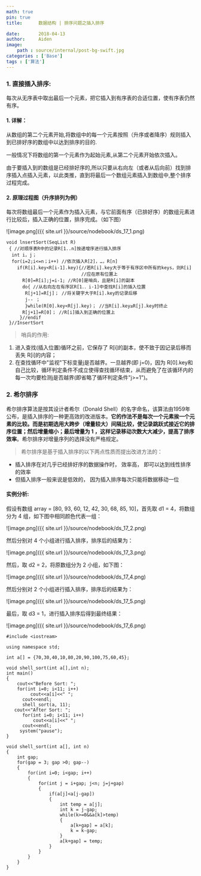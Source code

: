```yaml
---
math: true
pin: true
title:      数据结构 | 排序问题之插入排序

date:       2018-04-13
author:     Aiden
image: 
    path : source/internal/post-bg-swift.jpg
categories : ['Base']
tags : ['算法']
---
```


### 1. 直接插入排序:

每次从无序表中取出最后一个元素，把它插入到有序表的合适位置，使有序表仍然有序。

#### 1. 详解：

从数组的第二个元素开始,将数组中的每一个元素按照（升序或者降序）规则插入到已排好序的数组中以达到排序的目的.

一般情况下将数组的第一个元素作为起始元素,从第二个元素开始依次插入。

由于要插入到的数组是已经排好序的,所以只要从右向左（或者从后向前）找到排序插入点插入元素，以此类推，直到将最后一个数组元素插入到数组中,整个排序过程完成。

#### 2. 原理过程图（升序排列为例）

每次将数组最后一个元素作为插入元素，与它前面有序（已排好序）的数组元素进行比较后，插入正确的位置，排序完成。（如下图）

![image.png]({{ site.url }}/source/nodebook/ds_17_1.png)


```
void lnsertSort(SeqList R)  
 { //对顺序表R中的记录R[1..n]按递增序进行插入排序  
  int i，j；  
  for(i=2;i<=n；i++) //依次插入R[2]，…，R[n]  
    if(R[i].key<R[i-1].key){//若R[i].key大于等于有序区中所有的keys，则R[i]  
                            //应在原有位置上  
      R[0]=R[i];j=i-1; //R[0]是哨兵，且是R[i]的副本  
      do{ //从右向左在有序区R[1．．i-1]中查找R[i]的插入位置  
       R[j+1]=R[j]； //将关键字大于R[i].key的记录后移  
       j-- ；  
       }while(R[0].key<R[j].key)； //当R[i].key≥R[j].key时终止  
      R[j+1]=R[0]； //R[i]插入到正确的位置上  
     }//endif  
 }//InsertSort  
```

> 哨兵的作用:

1. 进入查找(插入位置)循环之前，它保存了 R[i]的副本，使不致于因记录后移而丢失 R[i]的内容；
2. 在查找循环中"监视"下标变量j是否越界。一旦越界(即 j=0)，因为 R[0].key和自己比较，循环判定条件不成立使得查找循环结束，从而避免了在该循环内的每一次均要检测j是否越界(即省略了循环判定条件"j>=1")。


### 2. 希尔排序

希尔排序算法是按其设计者希尔（Donald Shell）的名字命名，该算法由1959年公布，是插入排序的一种更高效的改进版本。**它的作法不是每次一个元素挨一个元素的比较。而是初期选用大跨步（增量较大）间隔比较，使记录跳跃式接近它的排序位置；然后增量缩小；最后增量为 1 ，这样记录移动次数大大减少，提高了排序效率**。希尔排序对增量序列的选择没有严格规定。


> 希尔排序是基于插入排序的以下两点性质而提出改进方法的：

- 插入排序在对几乎已经排好序的数据操作时， 效率高， 即可以达到线性排序的效率
- 但插入排序一般来说是低效的， 因为插入排序每次只能将数据移动一位

#### 实例分析:

假设有数组 array = [80, 93, 60, 12, 42, 30, 68, 85, 10]，首先取 d1 = 4，将数组分为 4 组，如下图中相同颜色代表一组：

![image.png]({{ site.url }}/source/nodebook/ds_17_2.png)

然后分别对 4 个小组进行插入排序，排序后的结果为：

![image.png]({{ site.url }}/source/nodebook/ds_17_3.png)

然后，取 d2 = 2，将原数组分为 2 小组，如下图：

![image.png]({{ site.url }}/source/nodebook/ds_17_4.png)

然后分别对 2 个小组进行插入排序，排序后的结果为：

![image.png]({{ site.url }}/source/nodebook/ds_17_5.png)

最后，取 d3 = 1，进行插入排序后得到最终结果：

![image.png]({{ site.url }}/source/nodebook/ds_17_6.png)

```
#include <iostream>

using namespace std;

int a[] = {70,30,40,10,80,20,90,100,75,60,45};

void shell_sort(int a[],int n);
int main()
{
	cout<<"Before Sort: ";
    for(int i=0; i<11; i++)
		 cout<<a[i]<<" ";
	  cout<<endl;
	  shell_sort(a, 11);
   cout<<"After Sort: ";
	  for(int i=0; i<11; i++)
		  cout<<a[i]<<" ";
	  cout<<endl;
	 system("pause");
}

void shell_sort(int a[], int n)
{
	int gap;
	for(gap = 3; gap >0; gap--)
	{
		for(int i=0; i<gap; i++)
		{
			for(int j = i+gap; j<n; j=j+gap)
			{
				if(a[j]<a[j-gap])
				{
					int temp = a[j];
					int k = j-gap;
					while(k>=0&&a[k]>temp)
					{
						a[k+gap] = a[k];
						k = k-gap;
					}
					a[k+gap] = temp;
				}
			}
		}
	}
}
```
